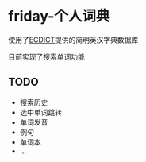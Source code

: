 # friday-个人词典

使用了[ECDICT](https://github.com/skywind3000/ECDICT)提供的简明英汉字典数据库

目前实现了搜索单词功能

## TODO

* 搜索历史
* 选中单词跳转
* 单词发音
* 例句
* 单词本
* ...

